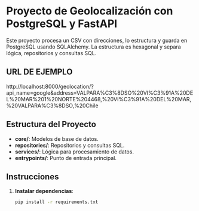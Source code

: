  
# Proyecto de Geolocalización con PostgreSQL y FastAPI

Este proyecto procesa un CSV con direcciones, lo estructura y guarda en PostgreSQL usando SQLAlchemy. La estructura es hexagonal y separa lógica, repositorios y consultas SQL.

## URL DE EJEMPLO

http://localhost:8000/geolocation/?api_name=google&address=VALPARA%C3%8DSO%20VI%C3%91A%20DEL%20MAR%201%20NORTE%204468,%20VI%C3%91A%20DEL%20MAR,%20VALPARA%C3%8DSO,%20Chile

## Estructura del Proyecto

- **core/**: Modelos de base de datos.
- **repositories/**: Repositorios y consultas SQL.
- **services/**: Lógica para procesamiento de datos.
- **entrypoints/**: Punto de entrada principal.

## Instrucciones

1. **Instalar dependencias**:
   ```bash
   pip install -r requirements.txt
